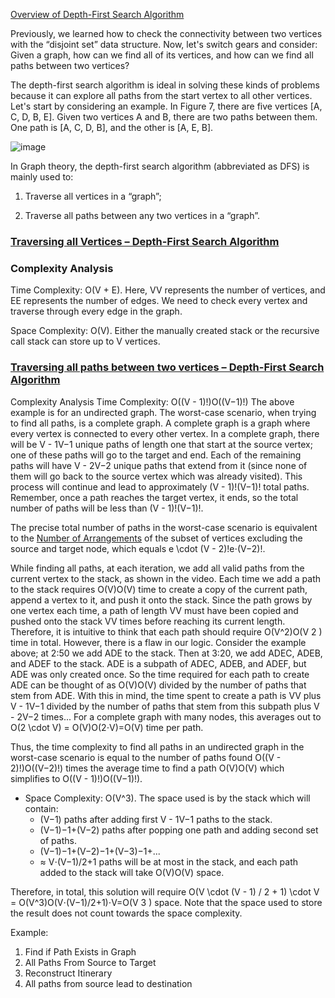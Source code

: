 [Overview of Depth-First Search Algorithm](https://leetcode.com/explore/learn/card/graph/619/depth-first-search-in-graph/3882/)

Previously, we learned how to check the connectivity between two vertices with the “disjoint set” data structure. Now, let's switch gears and consider: Given a graph, how can we find all of its vertices, and how can we find all paths between two vertices?

The depth-first search algorithm is ideal in solving these kinds of problems because it can explore all paths from the start vertex to all other vertices. Let's start by considering an example. In Figure 7, there are five vertices [A, C, D, B, E]. Given two vertices A and B, there are two paths between them. One path is [A, C, D, B], and the other is [A, E, B].

![image](https://user-images.githubusercontent.com/5952279/153625609-7c91208e-9be9-4f8e-83f6-d3ae30b95581.png)


In Graph theory, the depth-first search algorithm (abbreviated as DFS) is mainly used to:

1. Traverse all vertices in a “graph”;

2. Traverse all paths between any two vertices in a “graph”.



### [Traversing all Vertices – Depth-First Search Algorithm](https://leetcode.com/explore/learn/card/graph/619/depth-first-search-in-graph/3847/)

### Complexity Analysis
Time Complexity: O(V + E). Here, VV represents the number of vertices, and EE represents the number of edges. We need to check every vertex and traverse through every edge in the graph.

Space Complexity: O(V). Either the manually created stack or the recursive call stack can store up to V vertices.



### [Traversing all paths between two vertices – Depth-First Search Algorithm](https://leetcode.com/explore/learn/card/graph/619/depth-first-search-in-graph/3848/)

Complexity Analysis
Time Complexity: O((V - 1)!)O((V−1)!) The above example is for an undirected graph. The worst-case scenario, when trying to find all paths, is a complete graph. A complete graph is a graph where every vertex is connected to every other vertex.
In a complete graph, there will be V - 1V−1 unique paths of length one that start at the source vertex; one of these paths will go to the target and end. Each of the remaining paths will have V - 2V−2 unique paths that extend from it (since none of them will go back to the source vertex which was already visited). This process will continue and lead to approximately (V - 1)!(V−1)! total paths. Remember, once a path reaches the target vertex, it ends, so the total number of paths will be less than (V - 1)!(V−1)!.

The precise total number of paths in the worst-case scenario is equivalent to the [Number of Arrangements](https://oeis.org/wiki/Number_of_arrangements) of the subset of vertices excluding the source and target node, which equals e \cdot (V - 2)!e⋅(V−2)!.

While finding all paths, at each iteration, we add all valid paths from the current vertex to the stack, as shown in the video. Each time we add a path to the stack requires O(V)O(V) time to create a copy of the current path, append a vertex to it, and push it onto the stack. Since the path grows by one vertex each time, a path of length VV must have been copied and pushed onto the stack VV times before reaching its current length. Therefore, it is intuitive to think that each path should require O(V^2)O(V 
2
 ) time in total. However, there is a flaw in our logic. Consider the example above; at 2:50 we add ADE to the stack. Then at 3:20, we add ADEC, ADEB, and ADEF to the stack. ADE is a subpath of ADEC, ADEB, and ADEF, but ADE was only created once. So the time required for each path to create ADE can be thought of as O(V)O(V) divided by the number of paths that stem from ADE. With this in mind, the time spent to create a path is VV plus V - 1V−1 divided by the number of paths that stem from this subpath plus V - 2V−2 times... For a complete graph with many nodes, this averages out to O(2 \cdot V) = O(V)O(2⋅V)=O(V) time per path.

Thus, the time complexity to find all paths in an undirected graph in the worst-case scenario is equal to the number of paths found O((V - 2)!)O((V−2)!) times the average time to find a path O(V)O(V) which simplifies to O((V - 1)!)O((V−1)!).

- Space Complexity: O(V^3). The space used is by the stack which will contain:
    - (V−1) paths after adding first V - 1V−1 paths to the stack.
    - (V−1)−1+(V−2) paths after popping one path and adding second set of paths.
    - (V−1)−1+(V−2)−1+(V−3)−1+...
    - ≈ V⋅(V−1)/2+1 paths will be at most in the stack, and each path added to the stack will take O(V)O(V) space.

Therefore, in total, this solution will require O(V \cdot (V - 1) / 2 + 1) \cdot V = O(V^3)O(V⋅(V−1)/2+1)⋅V=O(V 
3
 ) space. Note that the space used to store the result does not count towards the space complexity.

Example:
1. Find if Path Exists in Graph
2. All Paths From Source to Target
3. Reconstruct Itinerary
4. All paths from source lead to destination


















